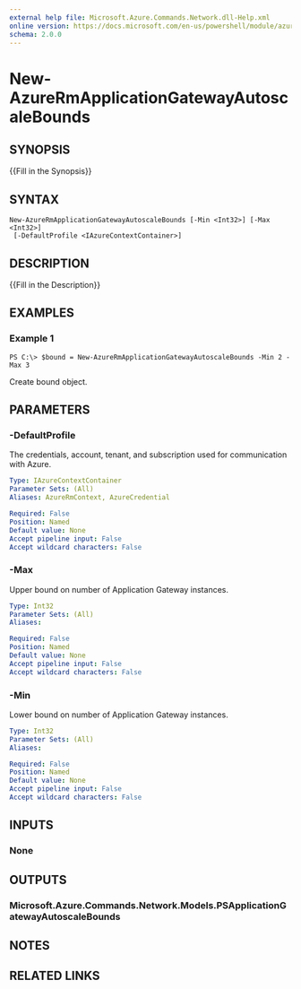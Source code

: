 ```yaml
---
external help file: Microsoft.Azure.Commands.Network.dll-Help.xml
online version: https://docs.microsoft.com/en-us/powershell/module/azurerm.network/new-azurermapplicationgatewayautoscalebounds
schema: 2.0.0
---
```


# New-AzureRmApplicationGatewayAutoscaleBounds

## SYNOPSIS
{{Fill in the Synopsis}}

## SYNTAX

```
New-AzureRmApplicationGatewayAutoscaleBounds [-Min <Int32>] [-Max <Int32>]
 [-DefaultProfile <IAzureContextContainer>]
```

## DESCRIPTION
{{Fill in the Description}}

## EXAMPLES

### Example 1
```
PS C:\> $bound = New-AzureRmApplicationGatewayAutoscaleBounds -Min 2 -Max 3
```

Create bound object.

## PARAMETERS

### -DefaultProfile
The credentials, account, tenant, and subscription used for communication with Azure.

```yaml
Type: IAzureContextContainer
Parameter Sets: (All)
Aliases: AzureRmContext, AzureCredential

Required: False
Position: Named
Default value: None
Accept pipeline input: False
Accept wildcard characters: False
```

### -Max
Upper bound on number of Application Gateway instances.

```yaml
Type: Int32
Parameter Sets: (All)
Aliases: 

Required: False
Position: Named
Default value: None
Accept pipeline input: False
Accept wildcard characters: False
```

### -Min
Lower bound on number of Application Gateway instances.

```yaml
Type: Int32
Parameter Sets: (All)
Aliases: 

Required: False
Position: Named
Default value: None
Accept pipeline input: False
Accept wildcard characters: False
```

## INPUTS

### None


## OUTPUTS

### Microsoft.Azure.Commands.Network.Models.PSApplicationGatewayAutoscaleBounds


## NOTES

## RELATED LINKS

